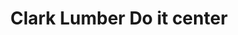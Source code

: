 ---
title: "Clark Lumber Do it center"
url: /herington/clark-lumber-do-it-center/
shop: doityourself
---